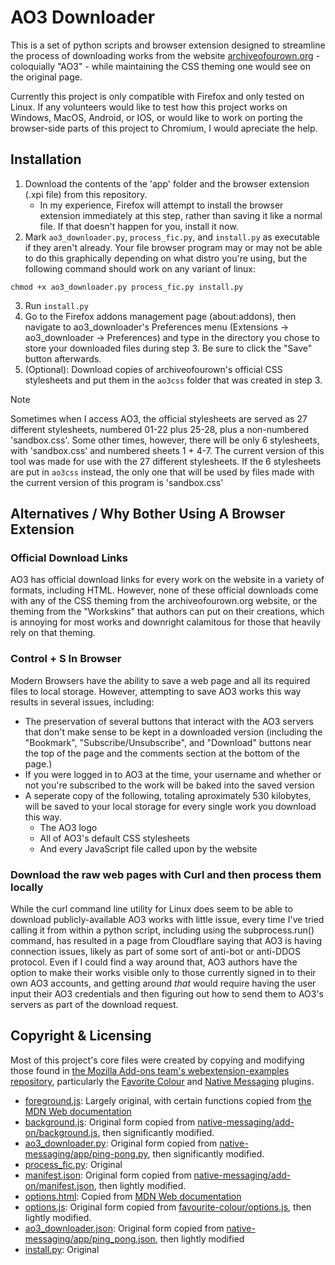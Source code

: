 # AO3 Downloader
This is a set of python scripts and browser extension designed to streamline the process of downloading works from the website [archiveofourown.org](https://archiveofourown.org/) - coloquially "AO3" - while maintaining the CSS theming one would see on the original page.

Currently this project is only compatible with Firefox and only tested on Linux. If any volunteers would like to test how this project works on Windows, MacOS, Android, or IOS, or would like to work on porting the browser-side parts of this project to Chromium, I would apreciate the help.

## Installation
1. Download the contents of the 'app' folder and the browser extension (.xpi file) from this repository.
   - In my experience, Firefox will attempt to install the browser extension immediately at this step, rather than saving it like a normal file. If that doesn't happen for you, install it now.
2. Mark `ao3_downloader.py`, `process_fic.py`, and `install.py` as executable if they aren't already. Your file browser program may or may not be able to do this graphically depending on what distro you're using, but the following command should work on any variant of linux:
```
chmod +x ao3_downloader.py process_fic.py install.py
```
3. Run `install.py`
4. Go to the Firefox addons management page (about:addons), then navigate to ao3_downloader's Preferences menu (Extensions -> ao3_downloader -> Preferences) and type in the directory you chose to store your downloaded files during step 3. Be sure to click the "Save" button afterwards.
5. (Optional): Download copies of archiveofourown's official CSS stylesheets and put them in the `ao3css` folder that was created in step 3.
> [!NOTE]
> Sometimes when I access AO3, the official stylesheets are served as 27 different stylesheets, numbered 01-22 plus 25-28, plus a non-numbered 'sandbox.css'. Some other times, however, there will be only 6 stylesheets, with 'sandbox.css' and numbered sheets 1 + 4-7.
> The current version of this tool was made for use with the 27 different stylesheets. If the 6 stylesheets are put in `ao3css` instead, the only one that will be used by files made with the current version of this program is 'sandbox.css'

## Alternatives / Why Bother Using A Browser Extension
### Official Download Links
AO3 has official download links for every work on the website in a variety of formats, including HTML. However, none of these official downloads come with any of the CSS theming from the archiveofourown.org website, or the theming from the "Workskins" that authors can put on their creations, which is annoying for most works and downright calamitous for those that heavily rely on that theming.

### Control + S In Browser
Modern Browsers have the ability to save a web page and all its required files to local storage. However, attempting to save AO3 works this way results in several issues, including:
- The preservation of several buttons that interact with the AO3 servers that don't make sense to be kept in a downloaded version (including the "Bookmark", "Subscribe/Unsubscribe", and "Download" buttons near the top of the page and the comments section at the bottom of the page.)
- If you were logged in to AO3 at the time, your username and whether or not you're subscribed to the work will be baked into the saved version
- A seperate copy of the following, totaling aproximately 530 kilobytes, will be saved to your local storage for every single work you download this way.
  - The AO3 logo
  - All of AO3's default CSS stylesheets
  - And every JavaScript file called upon by the website

### Download the raw web pages with Curl and then process them locally
While the curl command line utility for Linux does seem to be able to download publicly-available AO3 works with little issue, every time I've tried calling it from within a python script, including using the subprocess.run() command, has resulted in a page from Cloudflare saying that AO3 is having connection issues, likely as part of some sort of anti-bot or anti-DDOS protocol. Even if I could find a way around that, AO3 authors have the option to make their works visible only to those currently signed in to their own AO3 accounts, and getting around *that* would require having the user input their AO3 credentials and then figuring out how to send them to AO3's servers as part of the download request.

## Copyright & Licensing
Most of this project's core files were created by copying and modifying those found in [the Mozilla Add-ons team's webextension-examples repository](https://github.com/mdn/webextensions-examples), particularly the [Favorite Colour](https://github.com/mdn/webextensions-examples/tree/main/favourite-colour) and [Native Messaging](https://github.com/mdn/webextensions-examples/tree/main/native-messaging) plugins.

- [foreground.js](add-on/foreground.js): Largely original, with certain functions copied from [the MDN Web documentation](https://developer.mozilla.org/en-US/docs/Mozilla/Add-ons/WebExtensions/Content_scripts#communicating_with_background_scripts)
- [background.js](add-on/background.js): Original form copied from [native-messaging/add-on/background.js](https://github.com/mdn/webextensions-examples/blob/main/native-messaging/add-on/background.js), then significantly modified.
- [ao3_downloader.py](app/ao3_downloader.py): Original form copied from [native-messaging/app/ping-pong.py](https://github.com/mdn/webextensions-examples/blob/main/native-messaging/app/ping_pong.py), then significantly modified.
- [process_fic.py](app/process_fic.py): Original
- [manifest.json](add-on/manifest.json): Original form copied from [native-messaging/add-on/manifest.json](https://github.com/mdn/webextensions-examples/blob/main/native-messaging/add-on/manifest.json), then lightly modified.
- [options.html](add-on/options.html): Copied from [MDN Web documentation](https://developer.mozilla.org/en-US/docs/Mozilla/Add-ons/WebExtensions/user_interface/Options_pages)
- [options.js](add-on/options.js): Original form copied from [favourite-colour/options.js](https://github.com/mdn/webextensions-examples/blob/main/favourite-colour/options.js), then lightly modified.
- [ao3_downloader.json](app/ao3_downloader.json): Original form copied from [native-messaging/app/ping_pong.json](https://github.com/mdn/webextensions-examples/blob/main/native-messaging/app/ping_pong.json), then lightly modified
- [install.py](app/install.py): Original
